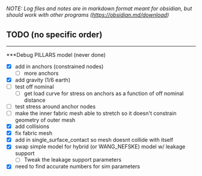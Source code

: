 ###### NOTE: Log files and notes are in markdown format meant for obsidian, but should work with other programs (https://obsidian.md/download)

## TODO (no specific order)
---
***Debug PILLARS model (never done)
- [x] add in anchors (constrained nodes)
	- [ ] more anchors
- [x] add gravity (1/6 earth)
- [ ] test off nominal
	- [ ] get load curve for stress on anchors as a function of off nominal distance
- [ ] test stress around anchor nodes
- [ ] make the inner fabric mesh able to stretch so it doesn't constrain geometry of outer mesh
- [x] add collisions
- [x] fix fabric mesh
- [x] add in single_surface_contact so mesh doesnt collide with itself
- [x] swap simple model for hybrid (or WANG_NEFSKE) model w/ leakage support
	- [ ] Tweak the leakage support parameters
- [x] need to find accurate numbers for sim parameters
